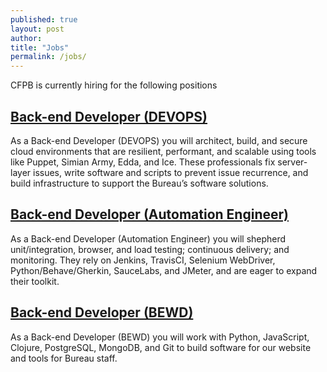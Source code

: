 ```yaml
---
published: true
layout: post
author:
title: "Jobs"
permalink: /jobs/
---
```


CFPB is currently hiring for the following positions

## [Back-end Developer (DEVOPS)](/jobs/devops/)

As a Back-end Developer (DEVOPS) you will architect, build, and secure cloud
environments that are resilient, performant, and scalable using tools like
Puppet, Simian Army, Edda, and Ice. These professionals fix server-layer issues,
write software and scripts to prevent issue recurrence, and build infrastructure
to support the Bureau’s software solutions.

## [Back-end Developer (Automation Engineer)](/jobs/automation-engineer/)

As a Back-end Developer (Automation Engineer) you will shepherd
unit/integration, browser, and load testing; continuous delivery; and monitoring.
They rely on Jenkins, TravisCI, Selenium WebDriver, Python/Behave/Gherkin,
SauceLabs, and JMeter, and are eager to expand their toolkit.

## [Back-end Developer (BEWD)](/jobs/bewd/)

As a Back-end Developer (BEWD) you will work with Python, JavaScript, Clojure,
PostgreSQL, MongoDB, and Git to build software for our website and tools
for Bureau staff.
